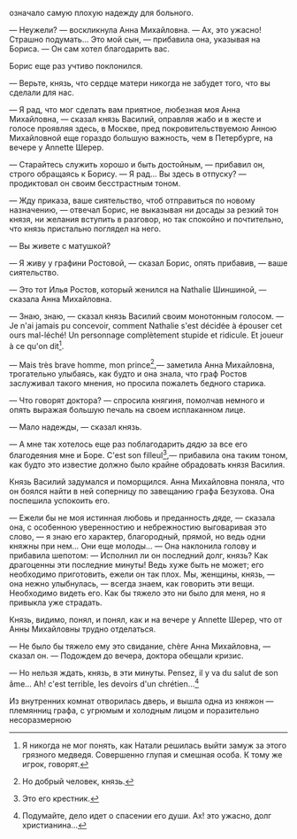 означало самую плохую надежду для больного.

— Неужели? — воскликнула Анна Михайловна. — Ах, это ужасно! Страшно подумать… Это мой сын, — прибавила она, указывая на Бориса. — Он сам хотел благодарить вас.

Борис еще раз учтиво поклонился.

— Верьте, князь, что сердце матери никогда не забудет того, что вы сделали для нас.

— Я рад, что мог сделать вам приятное, любезная моя Анна Михайловна, — сказал князь Василий, оправляя жабо и в жесте и голосе проявляя здесь, в Москве, пред покровительствуемою Анною Михайловной еще гораздо большую важность, чем в Петербурге, на вечере у Annette Шерер.

— Старайтесь служить хорошо и быть достойным, — прибавил он, строго обращаясь к Борису. — Я рад… Вы здесь в отпуску? — продиктовал он своим бесстрастным тоном.

— Жду приказа, ваше сиятельство, чтоб отправиться по новому назначению, — отвечал Борис, не выказывая ни досады за резкий тон князя, ни желания вступить в разговор, но так спокойно и почтительно, что князь пристально поглядел на него.

— Вы живете с матушкой?

— Я живу у графини Ростовой, — сказал Борис, опять прибавив, — ваше сиятельство.

— Это тот Илья Ростов, который женился на Nathalie Шиншиной, — сказала Анна Михайловна.

— Знаю, знаю, — сказал князь Василий своим монотонным голосом. — Je n'ai jamais pu concevoir, comment Nathalie s'est décidée à épouser cet ours mal-léché! Un personnage complètement stupide et ridicule. Et joueur à ce qu'on dit[^127].

— Mais très brave homme, mon prince[^128],— заметила Анна Михайловна, трогательно улыбаясь, как будто и она знала, что граф Ростов заслуживал такого мнения, но просила пожалеть бедного старика.

— Что говорят доктора? — спросила княгиня, помолчав немного и опять выражая большую печаль на своем исплаканном лице.

— Мало надежды, — сказал князь.

— А мне так хотелось еще раз поблагодарить *дядю* за все его благодеяния мне и Боре. C'est son filleul[^129],— прибавила она таким тоном, как будто это известие должно было крайне обрадовать князя Василия.

Князь Василий задумался и поморщился. Анна Михайловна поняла, что он боялся найти в ней соперницу по завещанию графа Безухова. Она поспешила успокоить его.

— Ежели бы не моя истинная любовь и преданность *дяде,* — сказала она, с особенною уверенностию и небрежностию выговаривая это слово, — я знаю его характер, благородный, прямой, но ведь одни княжны при нем… Они еще молоды… — Она наклонила голову и прибавила шепотом: — Исполнил ли он последний долг, князь? Как драгоценны эти последние минуты! Ведь хуже быть не может; его необходимо приготовить, ежели он так плох. Мы, женщины, князь, — она нежно улыбнулась, — всегда знаем, как говорить эти вещи. Необходимо видеть его. Как бы тяжело это ни было для меня, но я привыкла уже страдать.

Князь, видимо, понял, и понял, как и на вечере у Annette Шерер, что от Анны Михайловны трудно отделаться.

— Не было бы тяжело ему это свидание, chère Анна Михайловна, — сказал он. — Подождем до вечера, доктора обещали кризис.

— Но нельзя ждать, князь, в эти минуты. Pensez, il y va du salut de son âme… Ah! c'est terrible, les devoirs d'un chrétien…[^130]

Из внутренних комнат отворилась дверь, и вышла одна из княжон — племянниц графа, с угрюмым и холодным лицом и поразительно несоразмерною

[^127]: Я никогда не мог понять, как Натали решилась выйти замуж за этого грязного медведя. Совершенно глупая и смешная особа. К тому же игрок, говорят.

[^128]: Но добрый человек, князь.

[^129]: Это его крестник.

[^130]: Подумайте, дело идет о спасении его души. Ах! это ужасно, долг христианина…